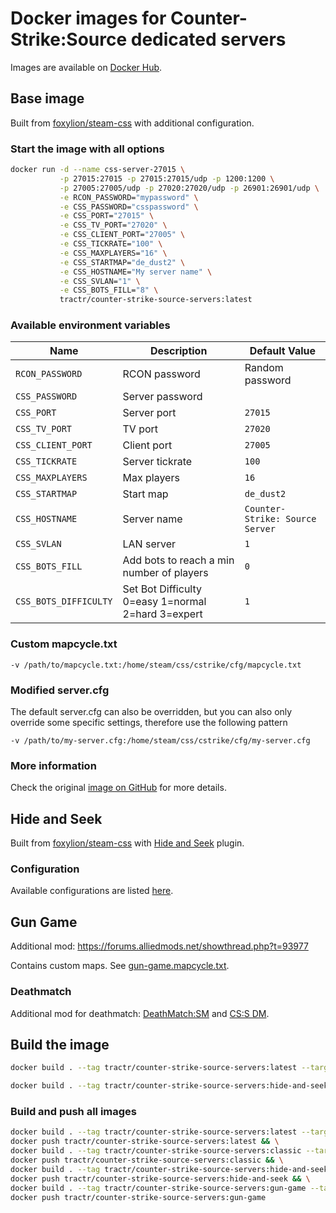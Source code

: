 # Docker images for Counter-Strike:Source dedicated servers

Images are available on [Docker Hub](https://hub.docker.com/r/tractr/counter-strike-source-servers).

## Base image

Built from [foxylion/steam-css](https://hub.docker.com/r/foxylion/steam-css) with additional configuration.

### Start the image with all options

```bash
docker run -d --name css-server-27015 \
           -p 27015:27015 -p 27015:27015/udp -p 1200:1200 \
           -p 27005:27005/udp -p 27020:27020/udp -p 26901:26901/udp \
           -e RCON_PASSWORD="mypassword" \
           -e CSS_PASSWORD="csspassword" \
           -e CSS_PORT="27015" \
           -e CSS_TV_PORT="27020" \
           -e CSS_CLIENT_PORT="27005" \
           -e CSS_TICKRATE="100" \
           -e CSS_MAXPLAYERS="16" \
           -e CSS_STARTMAP="de_dust2" \
           -e CSS_HOSTNAME="My server name" \
           -e CSS_SVLAN="1" \
           -e CSS_BOTS_FILL="8" \
           tractr/counter-strike-source-servers:latest
```

### Available environment variables

| Name                  | Description                                        | Default Value                   |
|-----------------------|----------------------------------------------------|---------------------------------|
| `RCON_PASSWORD`       | RCON password                                      | Random password                 |
| `CSS_PASSWORD`        | Server password                                    |                                 |
| `CSS_PORT`            | Server port                                        | `27015`                         |
| `CSS_TV_PORT`         | TV port                                            | `27020`                         |
| `CSS_CLIENT_PORT`     | Client port                                        | `27005`                         |
| `CSS_TICKRATE`        | Server tickrate                                    | `100`                           |
| `CSS_MAXPLAYERS`      | Max players                                        | `16`                            |
| `CSS_STARTMAP`        | Start map                                          | `de_dust2`                      |
| `CSS_HOSTNAME`        | Server name                                        | `Counter-Strike: Source Server` |
| `CSS_SVLAN`           | LAN server                                         | `1`                             |
| `CSS_BOTS_FILL`       | Add bots to reach a min number of players          | `0`                             |
| `CSS_BOTS_DIFFICULTY` | Set Bot Difficulty 0=easy 1=normal 2=hard 3=expert | `1`                             |

### Custom mapcycle.txt

```
-v /path/to/mapcycle.txt:/home/steam/css/cstrike/cfg/mapcycle.txt
```

### Modified server.cfg

The default server.cfg can also be overridden, but you can also only override some specific settings, therefore use the
following pattern

```
-v /path/to/my-server.cfg:/home/steam/css/cstrike/cfg/my-server.cfg
```

### More information

Check the original [image on GitHub](https://github.com/foxylion/docker-steam-css) for more details.

## Hide and Seek

Built from [foxylion/steam-css](https://hub.docker.com/r/foxylion/steam-css)
with [Hide and Seek](https://forums.alliedmods.net/showthread.php?p=2647181) plugin.

### Configuration

Available configurations are listed [here](https://github.com/blackdevil72/SM-Hide-and-Seek).

## Gun Game

Additional mod: https://forums.alliedmods.net/showthread.php?t=93977

Contains custom maps. See [gun-game.mapcycle.txt](./config/gun-game.mapcycle.txt).

### Deathmatch

Additional mod for deathmatch: [DeathMatch:SM](https://forums.alliedmods.net/showthread.php?p=929190)
and [CS:S DM](https://gamebanana.com/mods/download/34623).

## Build the image

```bash
docker build . --tag tractr/counter-strike-source-servers:latest --target classic
```

```bash
docker build . --tag tractr/counter-strike-source-servers:hide-and-seek --target hide-and-seek
```

### Build and push all images

```bash
docker build . --tag tractr/counter-strike-source-servers:latest --target classic && \
docker push tractr/counter-strike-source-servers:latest && \
docker build . --tag tractr/counter-strike-source-servers:classic --target classic && \
docker push tractr/counter-strike-source-servers:classic && \
docker build . --tag tractr/counter-strike-source-servers:hide-and-seek --target hide-and-seek && \
docker push tractr/counter-strike-source-servers:hide-and-seek && \
docker build . --tag tractr/counter-strike-source-servers:gun-game --target gun-game && \
docker push tractr/counter-strike-source-servers:gun-game
```
